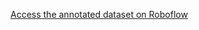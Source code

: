 

[Access the annotated dataset on Roboflow](https://app.roboflow.com/safety-tsqw9/newdatasetsafehanding/9/images)
